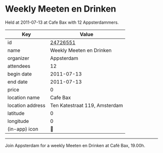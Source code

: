 # Weekly Meeten en Drinken
Held at 2011-07-13 at Cafe Bax with 12 Appsterdammers.
        
|Key|Value
|---|---|
|id|[24726551](https://www.meetup.com/appsterdam/events/24726551/)|
|name|Weekly Meeten en Drinken|
|organizer|Appsterdam|
|attendees|12|
|begin date|2011-07-13|
|end date|2011-07-13|
|price|0|
|location name|Cafe Bax|
|location address|Ten Katestraat 119, Amsterdam|
|latitude|0|
|longitude|0|
|(in-app) icon|🍺|

---

Join Appsterdam for a weekly Meeten en Drinken at Café Bax, 19.00h.
